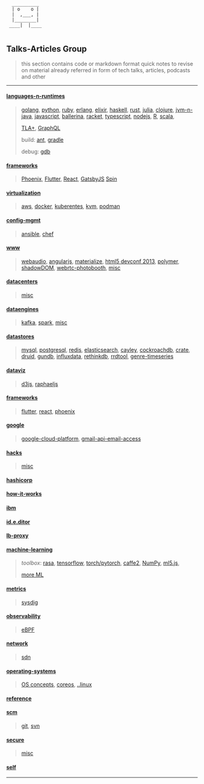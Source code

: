 ```ASCII
  __________
  | o    o |
  |  ,___, |
  |________|
 ____|  |____


```

## Talks-Articles Group

> this section contains code or markdown format quick notes to revise on material already referred in form of tech talks, articles, podcasts and other

---

#### [languages-n-runtimes](./languages-n-runtimes)
> [golang](./languages-n-runtimes/golang), [python](./languages-n-runtimes/python), [ruby](./languages-n-runtimes/ruby),
> [erlang](./languages-n-runtimes/erlang), [elixir](./languages-n-runtimes/elixir), [haskell](./languages-n-runtimes/haskell),
> [rust](./languages-n-runtimes/rust), [julia](./languages-n-runtimes/julia-lang/README.md), [clojure](./languages-n-runtimes/clojure),
> [jvm-n-java](./languages-n-runtimes/jvm-n-java), [javascript](./languages-n-runtimes/javascript), [ballerina](./languages-n-runtimes/ballerina),
> [racket](./languages-n-runtimes/racket/README.md), [typescript](./languages-n-runtimes/typescript/README.md),
> [nodejs](./languages-n-runtimes/nodejs), [R](./languages-n-runtimes/R-lang), [scala](./languages-n-runtimes/scala),
>
> [TLA+](./languages-n-runtimes/tla-plus),
> [GraphQL](./languages-n-runtimes/graphql/README.md)
>
> build: [ant](./languages-n-runtimes/0-build/ant), [gradle](./languages-n-runtimes/0-build/gradle)
>
> debug: [gdb](./languages-n-runtimes/0-debug/gdb/README.md)

#### [frameworks](./frameworks)
> [Phoenix](./frameworks/phoenix),
> [Flutter](./frameworks/flutter), [React](./frameworks/react),
> [GatsbyJS](./frameworks/gatsbyjs)
> [Spin](./frameworks/spin)

#### [virtualization](./virtualization)
> [aws](./virtualization/aws), [docker](./virtualization/docker), [kuberentes](./virtualization/kuberentes), [kvm](./virtualization/kvm), [podman](./virtualization/podman)

#### [config-mgmt](./config-mgmt)
> [ansible](./config-mgmt/ansible), [chef](./config-mgmt/chef)

#### [www](./www)
> [webaudio](./www/webaudio),
> [angularjs](./www/angularjs), [materialize](./www/materializecss), [html5 devconf 2013](./www/HTML5DevConf-2013),
> [polymer](./www/polymer), [shadowDOM](./www/shadowDOM), [webrtc-photobooth](./www/webrtc-photobooth),
> [misc](./www/README.md)

#### [datacenters](./datacenters)
> [misc](./datacenters/README.md)

#### [dataengines](./dataengines)
> [kafka](./dataengines/kafka), [spark](./dataengines/spark),
> [misc](./dataengines/README.md)

#### [datastores](./datastores)
> [mysql](./datastores/mysql), [postgresql](./datastores/postgresql), [redis](./redis), [elasticsearch](./datastores/elasticsearch),
> [cayley](./datastores/cayley), [cockroachdb](./datastores/cockroachdb), [crate](./datastores/crate), [druid](./datastores/druid),
> [gundb](./datastores/gundb), [influxdata](./datastores/influxdata), [rethinkdb](./datastores/rethinkdb), [rrdtool](./datastores/rrdtool),
> [genre-timeseries](./datastores/genre-timeseries)

#### [dataviz](./dataviz)
> [d3js](./dataviz/d3js), [raphaeljs](./dataviz/raphaeljs)

#### [frameworks](./frameworks/README.md)
> [flutter](./frameworks/flutter), [react](./frameworks/react/README.md),
> [phoenix](./frameworks/phoenix)

#### [google](./google)
> [google-cloud-platform](./google/google-cloud-platform), [gmail-api-email-access](./google/gmail-api-email-access)

#### [hacks](./hacks)
> [misc](hacks/README.md)

#### [hashicorp](./hashicorp)

#### [how-it-works](./how-it-works)

#### [ibm](./ibm)

#### [id.e.ditor](./id.e.ditor)

#### [lb-proxy](./lb-proxy)

#### [machine-learning](./machine-learning/README.md)
> *toolbox*: [rasa](./machine-learning/toolbox/rasa/README.md),
> [tensorflow](./machine-learning/toolbox/tensorflow), [torch/pytorch](./machine-learning/toolbox/torch),
> [caffe2](./machine-learning/toolboox/caffe2/README.md), [NumPy](./machine-learning/toolbox/numpy/README.md),
> [ml5.js](./machine-learning/toolbox/ml5.js/README.md),
>
> [more ML](./machine-learning/README.md)

#### [metrics](./metrics)
> [sysdig](./metrics/sysdig)

#### [observability](./observability)
> [eBPF](./observability/eBPF/README.md)

#### [network](./network)
> [sdn](./network/sdn)

#### [operating-systems](./operating-systems)
> [OS concepts](./concepts-chapter), [coreos](./operating-systems/coreos), [..linux](./operating-systems/linux)

#### [reference](./reference)

#### [scm](./scm)
> [git](./scm/git), [svn](./scm/svn)

#### [secure](./secure)
> [misc](./secure/README.md)

#### [self](./self)

---
